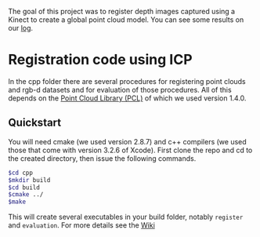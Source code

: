 The goal of this project was to register depth images captured using a Kinect to create a global point cloud model. You can see some results on our [log](https://github.com/cvanweelden/ICP-Project/wiki/ResearchLog).

# Registration code using ICP

In the cpp folder there are several procedures for registering point clouds and rgb-d datasets and for evaluation of those procedures. All of this depends on the [Point Cloud Library (PCL)](http://pointclouds.org/) of which we used version 1.4.0. 

## Quickstart

You will need cmake (we used version 2.8.7) and c++ compilers (we used those that come with version 3.2.6 of Xcode). First clone the repo and cd to the created directory, then issue the following commands.

```bash
$cd cpp
$mkdir build
$cd build
$cmake ../
$make
```

This will create several executables in your build folder, notably `register` and `evaluation`. For more details see the [Wiki](https://github.com/cvanweelden/ICP-Project/wiki)